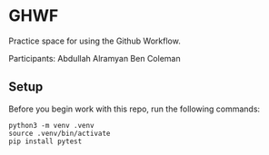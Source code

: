 
# GHWF

Practice space for using the Github Workflow.

Participants:
Abdullah Alramyan
Ben Coleman


## Setup

Before you begin work with this repo, run the following commands:

```
python3 -m venv .venv
source .venv/bin/activate
pip install pytest
```
